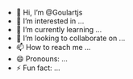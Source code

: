 - 👋 Hi, I’m @Goulartjs
- 👀 I’m interested in ...
- 🌱 I’m currently learning ...
- 💞️ I’m looking to collaborate on ...
- 📫 How to reach me ...
- 😄 Pronouns: ...
- ⚡ Fun fact: ...

<!---
Goulartjs/Goulartjs is a ✨ special ✨ repository because its `README.md` (this file) appears on your GitHub profile.
You can click the Preview link to take a look at your changes.
--->
